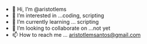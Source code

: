- 👋 Hi, I’m @aristotlems
- 👀 I’m interested in ...coding, scripting
- 🌱 I’m currently learning ... scripting
- 💞️ I’m looking to collaborate on ...not yet
- 📫 How to reach me ... aristotlemsantos@gmail.com

<!---
aristotlems/aristotlems is a ✨ special ✨ repository because its `README.md` (this file) appears on your GitHub profile.
You can click the Preview link to take a look at your changes.
--->
